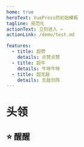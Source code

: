 ```yaml
---
home: true
heroText: VuePress的初始模板
tagline: 规范化
actionText: 立刻进入 →
actionLink: /demo/test.md

features:
  - title: 超赞
    details: 点赞点赞
  - title: 超牛
    details: 牛呀牛呀
  - title: 超无敌
    details: 无敌剑阵
---
```


# 头领

## :star: 醒醒
